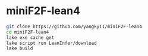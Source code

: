 # miniF2F-lean4

```bash
git clone https://github.com/yangky11/miniF2F-lean4
cd miniF2F-lean4
lake exe cache get
lake script run LeanInfer/download
lake build
```
